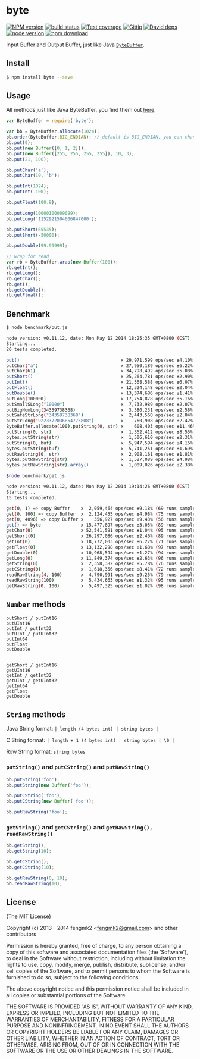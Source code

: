 byte
=======

[![NPM version][npm-image]][npm-url]
[![build status][travis-image]][travis-url]
[![Test coverage][coveralls-image]][coveralls-url]
[![Gittip][gittip-image]][gittip-url]
[![David deps][david-image]][david-url]
[![node version][node-image]][node-url]
[![npm download][download-image]][download-url]

[npm-image]: https://img.shields.io/npm/v/byte.svg?style=flat-square
[npm-url]: https://npmjs.org/package/byte
[travis-image]: https://img.shields.io/travis/node-modules/byte.svg?style=flat-square
[travis-url]: https://travis-ci.org/node-modules/byte
[coveralls-image]: https://img.shields.io/coveralls/node-modules/byte.svg?style=flat-square
[coveralls-url]: https://coveralls.io/r/node-modules/byte?branch=master
[gittip-image]: https://img.shields.io/gittip/fengmk2.svg?style=flat-square
[gittip-url]: https://www.gittip.com/fengmk2/
[david-image]: https://img.shields.io/david/node-modules/byte.svg?style=flat-square
[david-url]: https://david-dm.org/node-modules/byte
[node-image]: https://img.shields.io/badge/node.js-%3E=_0.10-green.svg?style=flat-square
[node-url]: http://nodejs.org/download/
[download-image]: https://img.shields.io/npm/dm/byte.svg?style=flat-square
[download-url]: https://npmjs.org/package/byte

Input Buffer and Output Buffer,
just like Java [`ByteBuffer`](http://docs.oracle.com/javase/6/docs/api/java/nio/ByteBuffer.html).

## Install

```bash
$ npm install byte --save
```

## Usage

All methods just like Java ByteBuffer,
you find them out [here](http://docs.oracle.com/javase/6/docs/api/java/nio/ByteBuffer.html#method_summary).

```js
var ByteBuffer = require('byte');

var bb = ByteBuffer.allocate(1024);
bb.order(ByteBuffer.BIG_ENDIAN); // default is BIG_ENDIAN, you can change it to LITTLE_ENDIAN.
bb.put(0);
bb.put(new Buffer([0, 1, 2]));
bb.put(new Buffer([255, 255, 255, 255]), 10, 3);
bb.put(21, 100);

bb.putChar('a');
bb.putChar(10, 'b');

bb.putInt(1024);
bb.putInt(-100);

bb.putFloat(100.9);

bb.putLong(10000100009099);
bb.putLong('1152921504606847000');

bb.putShort(65535);
bb.putShort(-50000);

bb.putDouble(99.99999);

// wrap for read
var rb = ByteBuffer.wrap(new Buffer(100));
rb.getInt();
rb.getLong();
rb.getChar();
rb.get();
rb.getDouble();
rb.getFloat();
```

## Benchmark

```bash
$ node benchmark/put.js

node version: v0.11.12, date: Mon May 12 2014 18:25:35 GMT+0800 (CST)
Starting...
20 tests completed.

put()                                      x 29,971,599 ops/sec ±4.10% (96 runs sampled)
putChar("a")                               x 27,950,189 ops/sec ±6.22% (80 runs sampled)
putChar(61)                                x 34,798,492 ops/sec ±5.08% (81 runs sampled)
putShort()                                 x 25,264,781 ops/sec ±2.90% (88 runs sampled)
putInt()                                   x 21,368,588 ops/sec ±6.07% (85 runs sampled)
putFloat()                                 x 12,324,148 ops/sec ±2.04% (93 runs sampled)
putDouble()                                x 13,374,686 ops/sec ±1.41% (92 runs sampled)
putLong(100000)                            x 17,754,878 ops/sec ±5.16% (86 runs sampled)
putSmallSLong("10000")                     x  7,732,989 ops/sec ±2.07% (92 runs sampled)
putBigNumLong(34359738368)                 x  3,580,231 ops/sec ±2.58% (93 runs sampled)
putSafeStrLong("34359738368")              x  2,443,560 ops/sec ±2.04% (97 runs sampled)
putStrLong("9223372036854775808")          x    760,908 ops/sec ±2.42% (92 runs sampled)
ByteBuffer.allocate(100).putString(0, str) x    608,403 ops/sec ±11.46% (70 runs sampled)
putString(0, str)                          x  1,362,412 ops/sec ±8.55% (85 runs sampled)
bytes.putString(str)                       x  1,506,610 ops/sec ±2.31% (94 runs sampled)
putString(0, buf)                          x  5,947,594 ops/sec ±4.16% (90 runs sampled)
bytes.putString(buf)                       x  5,741,251 ops/sec ±1.69% (95 runs sampled)
putRawString(0, str)                       x  2,908,161 ops/sec ±1.81% (95 runs sampled)
bytes.putRawString(str)                    x  1,527,089 ops/sec ±4.98% (86 runs sampled)
bytes.putRawString(str).array()            x  1,009,026 ops/sec ±2.38% (91 runs sampled)

$node benchmark/get.js

node version: v0.11.12, date: Mon May 12 2014 19:14:26 GMT+0800 (CST)
Starting...
15 tests completed.

get(0, 1) => copy Buffer    x  2,059,464 ops/sec ±9.18% (69 runs sampled)
get(0, 100) => copy Buffer  x  2,124,455 ops/sec ±4.98% (75 runs sampled)
get(0, 4096) => copy Buffer x    356,927 ops/sec ±9.43% (56 runs sampled)
get() => byte               x 15,477,897 ops/sec ±3.05% (89 runs sampled)
getChar(0)                  x 52,541,591 ops/sec ±1.04% (95 runs sampled)
getShort(0)                 x 26,297,086 ops/sec ±2.46% (89 runs sampled)
getInt(0)                   x 18,772,003 ops/sec ±6.27% (71 runs sampled)
getFloat(0)                 x 13,132,298 ops/sec ±1.68% (97 runs sampled)
getDouble(0)                x 10,968,594 ops/sec ±1.27% (94 runs sampled)
getLong(0)                  x 11,849,374 ops/sec ±2.63% (96 runs sampled)
getString(0)                x  2,358,382 ops/sec ±5.78% (76 runs sampled)
getCString(0)               x  1,618,356 ops/sec ±8.41% (72 runs sampled)
readRawString(4, 100)       x  4,790,991 ops/sec ±9.25% (79 runs sampled)
readRawString(100)          x  5,434,663 ops/sec ±1.32% (95 runs sampled)
getRawString(0, 100)        x  5,497,325 ops/sec ±1.02% (98 runs sampled)
```

## `Number` methods

```
putShort / putInt16
putUInt16
putInt / putInt32
putUInt / putUInt32
putInt64
putFloat
putDouble


getShort / getInt16
getUInt16
getInt / getInt32
getUInt / getUInt32
getInt64
getFloat
getDouble
```

## `String` methods

Java String format: `| length (4 bytes int) | string bytes |`

C String format: `| length + 1 (4 bytes int) | string bytes | \0 |`

Row String format: `string bytes`

### `putString()` and `putCString()` and `putRawString()`

```js
bb.putString('foo');
bb.putString(new Buffer('foo'));

bb.putCString('foo');
bb.putCString(new Buffer('foo'));

bb.putRawString('foo');
```

### `getString()` and `getCString()` and `getRawString(), readRawString()`

```js
bb.getString();
bb.getString(10);

bb.getCString();
bb.getCString(10);

bb.getRawString(0, 10);
bb.readRawString(10);
```

## License

(The MIT License)

Copyright (c) 2013 - 2014 fengmk2 &lt;fengmk2@gmail.com&gt; and other contributors

Permission is hereby granted, free of charge, to any person obtaining
a copy of this software and associated documentation files (the
'Software'), to deal in the Software without restriction, including
without limitation the rights to use, copy, modify, merge, publish,
distribute, sublicense, and/or sell copies of the Software, and to
permit persons to whom the Software is furnished to do so, subject to
the following conditions:

The above copyright notice and this permission notice shall be
included in all copies or substantial portions of the Software.

THE SOFTWARE IS PROVIDED 'AS IS', WITHOUT WARRANTY OF ANY KIND,
EXPRESS OR IMPLIED, INCLUDING BUT NOT LIMITED TO THE WARRANTIES OF
MERCHANTABILITY, FITNESS FOR A PARTICULAR PURPOSE AND NONINFRINGEMENT.
IN NO EVENT SHALL THE AUTHORS OR COPYRIGHT HOLDERS BE LIABLE FOR ANY
CLAIM, DAMAGES OR OTHER LIABILITY, WHETHER IN AN ACTION OF CONTRACT,
TORT OR OTHERWISE, ARISING FROM, OUT OF OR IN CONNECTION WITH THE
SOFTWARE OR THE USE OR OTHER DEALINGS IN THE SOFTWARE.
